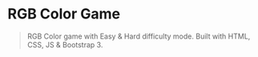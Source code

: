 # RGB Color Game

> RGB Color game with Easy & Hard difficulty mode. Built with HTML, CSS, JS & Bootstrap 3.

